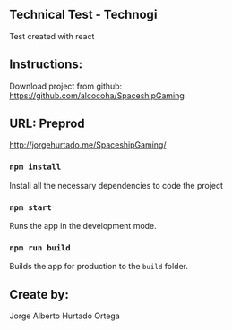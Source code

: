 
## Technical Test - Technogi

Test created with react

## Instructions:

Download project from github: https://github.com/alcocoha/SpaceshipGaming

## URL: Preprod

http://jorgehurtado.me/SpaceshipGaming/

### `npm install`

Install all the necessary dependencies to code the project

### `npm start`

Runs the app in the development mode.

### `npm run build`

Builds the app for production to the `build` folder.

## Create by:

Jorge Alberto Hurtado Ortega

